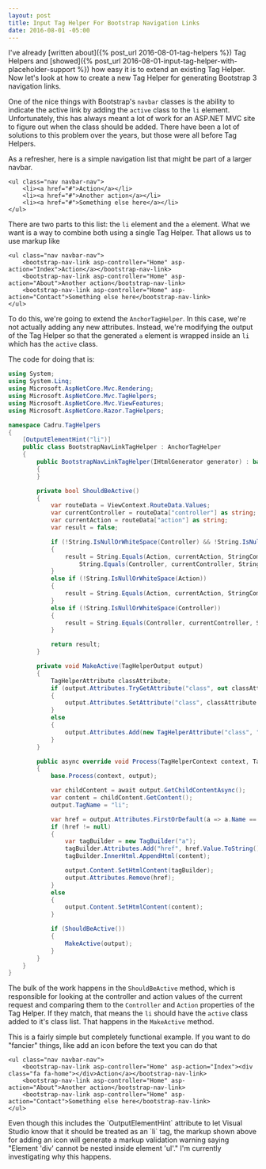 ```yaml
---
layout: post
title: Input Tag Helper For Bootstrap Navigation Links
date: 2016-08-01 -05:00
---
```


I've already [written about]({% post_url 2016-08-01-tag-helpers %}) Tag Helpers and [showed]({% post_url 2016-08-01-input-tag-helper-with-placeholder-support %}) how easy it is to extend an existing Tag Helper. Now let's look at how to create a new Tag Helper for generating Bootstrap 3 navigation links.

One of the nice things with Bootstrap's `navbar` classes is the ability to indicate the active link by adding the `active` class to the `li` element. Unfortunately, this has always meant a lot of work for an ASP.NET MVC site to figure out when the class should be added. There have been a lot of solutions to this problem over the years, but those were all before Tag Helpers.

As a refresher, here is a simple navigation list that might be part of a larger navbar.

```
<ul class="nav navbar-nav">
    <li><a href="#">Action</a></li>
    <li><a href="#">Another action</a></li>
    <li><a href="#">Something else here</a></li>
</ul>
```

There are two parts to this list: the `li` element and the `a` element. What we want is a way to combine both using a single Tag Helper. That allows us to use markup like

```
<ul class="nav navbar-nav">
    <bootstrap-nav-link asp-controller="Home" asp-action="Index">Action</a></bootstrap-nav-link>
    <bootstrap-nav-link asp-controller="Home" asp-action="About">Another action</bootstrap-nav-link>
    <bootstrap-nav-link asp-controller="Home" asp-action="Contact">Something else here</bootstrap-nav-link>
</ul>
```

To do this, we're going to extend the `AnchorTagHelper`. In this case, we're not actually adding any new attributes. Instead, we're modifying the output of the Tag Helper so that the generated `a` element is wrapped inside an `li` which has the `active` class.

The code for doing that is:

```csharp
using System;
using System.Linq;
using Microsoft.AspNetCore.Mvc.Rendering;
using Microsoft.AspNetCore.Mvc.TagHelpers;
using Microsoft.AspNetCore.Mvc.ViewFeatures;
using Microsoft.AspNetCore.Razor.TagHelpers;

namespace Cadru.TagHelpers
{
    [OutputElementHint("li")]
    public class BootstrapNavLinkTagHelper : AnchorTagHelper
    {
        public BootstrapNavLinkTagHelper(IHtmlGenerator generator) : base(generator)
        {
        }

        private bool ShouldBeActive()
        {
            var routeData = ViewContext.RouteData.Values;
            var currentController = routeData["controller"] as string;
            var currentAction = routeData["action"] as string;
            var result = false;

            if (!String.IsNullOrWhiteSpace(Controller) && !String.IsNullOrWhiteSpace(Action))
            {
                result = String.Equals(Action, currentAction, StringComparison.OrdinalIgnoreCase) &&
                    String.Equals(Controller, currentController, StringComparison.OrdinalIgnoreCase);
            }
            else if (!String.IsNullOrWhiteSpace(Action))
            {
                result = String.Equals(Action, currentAction, StringComparison.OrdinalIgnoreCase);
            }
            else if (!String.IsNullOrWhiteSpace(Controller))
            {
                result = String.Equals(Controller, currentController, StringComparison.OrdinalIgnoreCase);
            }

            return result;
        }

        private void MakeActive(TagHelperOutput output)
        {
            TagHelperAttribute classAttribute;
            if (output.Attributes.TryGetAttribute("class", out classAttribute))
            {
                output.Attributes.SetAttribute("class", classAttribute.Value + " active");
            }
            else
            {
                output.Attributes.Add(new TagHelperAttribute("class", "active"));
            }
        }

        public async override void Process(TagHelperContext context, TagHelperOutput output)
        {
            base.Process(context, output);

            var childContent = await output.GetChildContentAsync();
            var content = childContent.GetContent();
            output.TagName = "li";

            var href = output.Attributes.FirstOrDefault(a => a.Name == "href");
            if (href != null)
            {
                var tagBuilder = new TagBuilder("a");
                tagBuilder.Attributes.Add("href", href.Value.ToString());
                tagBuilder.InnerHtml.AppendHtml(content);

                output.Content.SetHtmlContent(tagBuilder);
                output.Attributes.Remove(href);
            }
            else
            {
                output.Content.SetHtmlContent(content);
            }

            if (ShouldBeActive())
            {
                MakeActive(output);
            }
        }
    }
}
```

The bulk of the work happens in the `ShouldBeActive` method, which is responsible for looking at the controller and action values of the current request and comparing them to the `Controller` and `Action` properties of the Tag Helper. If they match, that means the `li` should have the `active` class added to it's class list. That happens in the `MakeActive` method.

This is a fairly simple but completely functional example. If you want to do "fancier" things, like add an icon before the text you can do that 


```
<ul class="nav navbar-nav">
    <bootstrap-nav-link asp-controller="Home" asp-action="Index"><div class="fa fa-home"></div>Action</a></bootstrap-nav-link>
    <bootstrap-nav-link asp-controller="Home" asp-action="About">Another action</bootstrap-nav-link>
    <bootstrap-nav-link asp-controller="Home" asp-action="Contact">Something else here</bootstrap-nav-link>
</ul>
```

<div class="alert alert-info">Even though this includes the `OutputElementHint` attribute to let Visual Studio know that it should be treated as an `li` tag, the markup shown above for adding an icon will generate a markup validation warning saying "Element 'div' cannot be nested inside element 'ul'." I'm currently investigating why this happens.</div>

